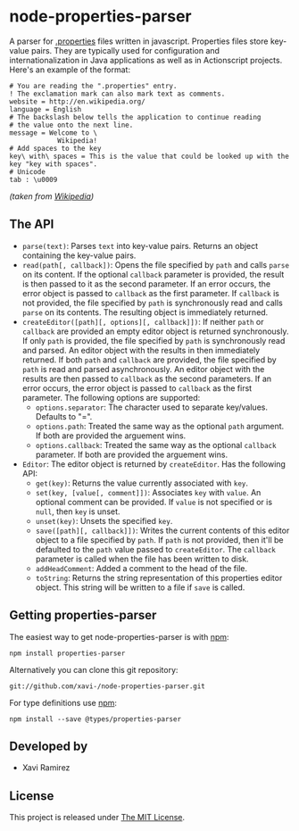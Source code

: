 # node-properties-parser

A parser for [.properties](http://en.wikipedia.org/wiki/.properties) files written in javascript.  Properties files store key-value pairs.  They are typically used for configuration and internationalization in Java applications as well as in Actionscript projects.  Here's an example of the format:

```properties
# You are reading the ".properties" entry.
! The exclamation mark can also mark text as comments.
website = http://en.wikipedia.org/
language = English
# The backslash below tells the application to continue reading
# the value onto the next line.
message = Welcome to \
			Wikipedia!
# Add spaces to the key
key\ with\ spaces = This is the value that could be looked up with the key "key with spaces".
# Unicode
tab : \u0009
```
*(taken from [Wikipedia](http://en.wikipedia.org/wiki/.properties#Format))*

## The API

- `parse(text)`: Parses `text` into key-value pairs.  Returns an object containing the key-value pairs.
- `read(path[, callback])`: Opens the file specified by `path` and calls `parse` on its content.  If the optional `callback` parameter is provided, the result is then passed to it as the second parameter.  If an error occurs, the error object is passed to `callback` as the first parameter. If `callback` is not provided, the file specified by `path` is synchronously read and calls `parse` on its contents.  The resulting object is immediately returned.
- `createEditor([path][, options][, callback]])`:  If neither `path` or `callback` are provided an empty editor object is returned synchronously.  If only `path` is provided, the file specified by `path` is synchronously read and parsed.  An editor object with the results in then immediately returned.  If both `path` and `callback` are provided, the file specified by `path` is read and parsed asynchronously.  An editor object with the results are then passed to `callback` as the second parameters.  If an error occurs, the error object is passed to `callback` as the first parameter.  The following options are supported:
	- `options.separator`: The character used to separate key/values.  Defaults to "=".
	- `options.path`: Treated the same way as the optional `path` argument.  If both are provided the arguement wins.
	- `options.callback`: Treated the same way as the optional `callback` parameter.  If both are provided the arguement wins.
- `Editor`: The editor object is returned by `createEditor`.  Has the following API:
	- `get(key)`: Returns the value currently associated with `key`.
	- `set(key, [value[, comment]])`: Associates `key` with `value`. An optional comment can be provided. If `value` is not specified or is `null`, then `key` is unset.
	- `unset(key)`: Unsets the specified `key`.
	- `save([path][, callback]])`: Writes the current contents of this editor object to a file specified by `path`.  If `path` is not provided, then it'll be defaulted to the `path` value passed to `createEditor`.  The `callback` parameter is called when the file has been written to disk.
	- `addHeadComment`: Added a comment to the head of the file.
	- `toString`: Returns the string representation of this properties editor object.  This string will be written to a file if `save` is called.

## Getting properties-parser

The easiest way to get node-properties-parser is with [npm](https://www.npmjs.com/package/properties-parser):

	npm install properties-parser

Alternatively you can clone this git repository:

	git://github.com/xavi-/node-properties-parser.git

For type definitions use [npm](https://www.npmjs.com/package/@types/properties-parser):

	npm install --save @types/properties-parser

## Developed by

* Xavi Ramirez

## License

This project is released under [The MIT License](http://www.opensource.org/licenses/mit-license.php).
